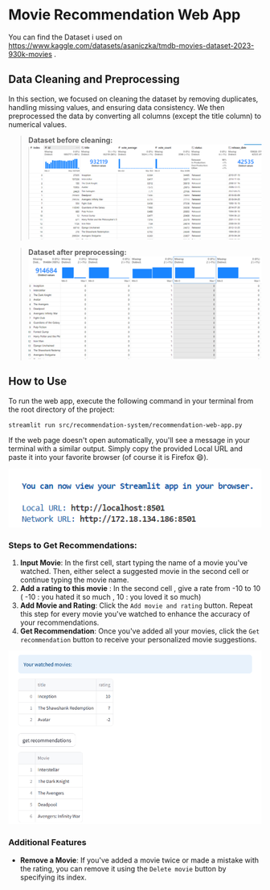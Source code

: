 # Movie Recommendation Web App
You can find the Dataset i used on https://www.kaggle.com/datasets/asaniczka/tmdb-movies-dataset-2023-930k-movies . 
## Data Cleaning and Preprocessing
In this section, we focused on cleaning the dataset by removing duplicates, handling missing values, and ensuring data consistency. We then preprocessed the data by converting all columns (except the title column) to numerical values.

> **Dataset before cleaning:**
![1st](images/pic1.png)

> **Dataset after preprocessing:**
![2nd](images/pic2.png)

## How to Use

To run the web app, execute the following command in your terminal from the root directory of the project:

```bash
streamlit run src/recommendation-system/recommendation-web-app.py
```

If the web page doesn't open automatically, you'll see a message in your terminal with a similar output. Simply copy the provided Local URL and paste it into your favorite browser (of course it is  Firefox 😄).

![3rd](images/pic3.png)

### Steps to Get Recommendations:

1. **Input Movie**: In the first cell, start typing the name of a movie you've watched. Then, either select a suggested movie in the second cell or continue typing the movie name.
2. **Add a rating to this movie** : In the second cell , give a rate from -10 to 10 ( -10 : you hated it so much , 10 : you loved it so much)
3. **Add Movie and Rating**: Click the `Add movie and rating` button. Repeat this step for every movie you've watched to enhance the accuracy of your recommendations.
4. **Get Recommendation**: Once you've added all your movies, click the `Get recommendation` button to receive your personalized movie suggestions.

![4th](images/pic4.png)

### Additional Features

- **Remove a Movie**: If you've added a movie twice or made a mistake with the rating, you can remove it using the `Delete movie` button by specifying its index.
